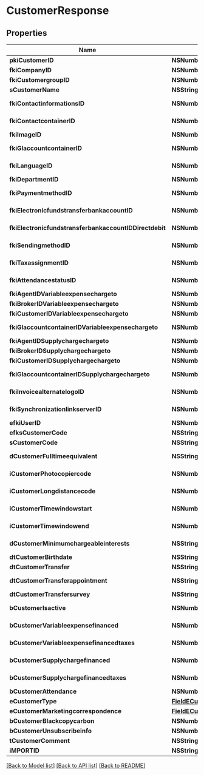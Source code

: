 # CustomerResponse

## Properties
Name | Type | Description | Notes
------------ | ------------- | ------------- | -------------
**pkiCustomerID** | **NSNumber*** | The unique ID of the Customer. | 
**fkiCompanyID** | **NSNumber*** | The unique ID of the Company | 
**fkiCustomergroupID** | **NSNumber*** | The unique ID of the Customergroup | 
**sCustomerName** | **NSString*** | The name of the Customer | 
**fkiContactinformationsID** | **NSNumber*** | The unique ID of the Contactinformations | 
**fkiContactcontainerID** | **NSNumber*** | The unique ID of the Contactcontainer | 
**fkiImageID** | **NSNumber*** | The unique ID of the Image | 
**fkiGlaccountcontainerID** | **NSNumber*** | The unique ID of the Glaccountcontainer | 
**fkiLanguageID** | **NSNumber*** | The unique ID of the Language.  Valid values:  |Value|Description| |-|-| |1|French| |2|English| | 
**fkiDepartmentID** | **NSNumber*** | The unique ID of the Department | 
**fkiPaymentmethodID** | **NSNumber*** | The unique ID of the Paymentmethod | 
**fkiElectronicfundstransferbankaccountID** | **NSNumber*** | The unique ID of the Electronicfundstransferbankaccount | 
**fkiElectronicfundstransferbankaccountIDDirectdebit** | **NSNumber*** | The unique ID of the Electronicfundstransferbankaccount | 
**fkiSendingmethodID** | **NSNumber*** | The unique ID of the Sendingmethod | 
**fkiTaxassignmentID** | **NSNumber*** | The unique ID of the Taxassignment.  Valid values:  |Value|Description| |-|-| |1|No tax| |2|GST| |3|HST (ON)| |4|HST (NB)| |5|HST (NS)| |6|HST (NL)| |7|HST (PE)| |8|GST + QST (QC)| |9|GST + QST (QC) Non-Recoverable| |10|GST + PST (BC)| |11|GST + PST (SK)| |12|GST + RST (MB)| |13|GST + PST (BC) Non-Recoverable| |14|GST + PST (SK) Non-Recoverable| |15|GST + RST (MB) Non-Recoverable| | 
**fkiAttendancestatusID** | **NSNumber*** | The unique ID of the Attendancestatus | 
**fkiAgentIDVariableexpensechargeto** | **NSNumber*** | The unique ID of the Agent. | 
**fkiBrokerIDVariableexpensechargeto** | **NSNumber*** | The unique ID of the Broker. | 
**fkiCustomerIDVariableexpensechargeto** | **NSNumber*** | The unique ID of the Customer. | 
**fkiGlaccountcontainerIDVariableexpensechargeto** | **NSNumber*** | The unique ID of the Glaccountcontainer | 
**fkiAgentIDSupplychargechargeto** | **NSNumber*** | The unique ID of the Agent. | 
**fkiBrokerIDSupplychargechargeto** | **NSNumber*** | The unique ID of the Broker. | 
**fkiCustomerIDSupplychargechargeto** | **NSNumber*** | The unique ID of the Customer. | 
**fkiGlaccountcontainerIDSupplychargechargeto** | **NSNumber*** | The unique ID of the Glaccountcontainer | 
**fkiInvoicealternatelogoID** | **NSNumber*** | The unique ID of the Invoicealternatelogo | 
**fkiSynchronizationlinkserverID** | **NSNumber*** | The unique ID of the Synchronizationlinkserver | 
**efkiUserID** | **NSNumber*** | The unique ID of the User | [optional] 
**efksCustomerCode** | **NSString*** | The code of the Customer | [optional] 
**sCustomerCode** | **NSString*** | The code of the Customer | 
**dCustomerFulltimeequivalent** | **NSString*** | The fulltimeequivalent of the Customer | 
**iCustomerPhotocopiercode** | **NSNumber*** | The photocopiercode of the Customer | 
**iCustomerLongdistancecode** | **NSNumber*** | The longdistancecode of the Customer | 
**iCustomerTimewindowstart** | **NSNumber*** | The timewindowstart of the Customer | 
**iCustomerTimewindowend** | **NSNumber*** | The timewindowend of the Customer | 
**dCustomerMinimumchargeableinterests** | **NSString*** | The minimumchargeableinterests of the Customer | 
**dtCustomerBirthdate** | **NSString*** | The birthdate of the Customer | 
**dtCustomerTransfer** | **NSString*** | The transfer of the Customer | 
**dtCustomerTransferappointment** | **NSString*** | The transferappointment of the Customer | 
**dtCustomerTransfersurvey** | **NSString*** | The transfersurvey of the Customer | 
**bCustomerIsactive** | **NSNumber*** | Whether the customer is active or not | 
**bCustomerVariableexpensefinanced** | **NSNumber*** | Whether if it&#39;s an variableexpensefinanced | 
**bCustomerVariableexpensefinancedtaxes** | **NSNumber*** | Whether if it&#39;s an variableexpensefinancedtaxes | 
**bCustomerSupplychargefinanced** | **NSNumber*** | Whether if it&#39;s an supplychargefinanced | 
**bCustomerSupplychargefinancedtaxes** | **NSNumber*** | Whether if it&#39;s an supplychargefinancedtaxes | 
**bCustomerAttendance** | **NSNumber*** | Whether if it&#39;s an attendance | 
**eCustomerType** | [**FieldECustomerType***](FieldECustomerType.md) |  | 
**eCustomerMarketingcorrespondence** | [**FieldECustomerMarketingcorrespondence***](FieldECustomerMarketingcorrespondence.md) |  | 
**bCustomerBlackcopycarbon** | **NSNumber*** | Whether if it&#39;s an blackcopycarbon | 
**bCustomerUnsubscribeinfo** | **NSNumber*** | Whether if it&#39;s an unsubscribeinfo | 
**tCustomerComment** | **NSString*** | The comment of the Customer | 
**iMPORTID** | **NSString*** |  | [optional] 

[[Back to Model list]](../README.md#documentation-for-models) [[Back to API list]](../README.md#documentation-for-api-endpoints) [[Back to README]](../README.md)


